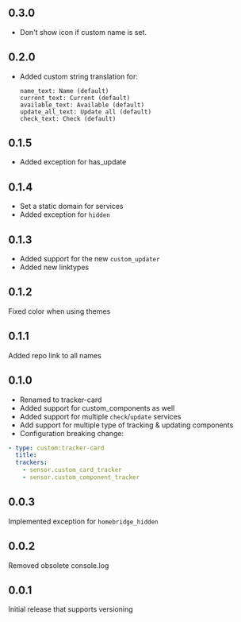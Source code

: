 ## 0.3.0

- Don't show icon if custom name is set.

## 0.2.0
- Added custom string translation for:
  ```
  name_text: Name (default)
  current_text: Current (default)
  available_text: Available (default)
  update_all_text: Update all (default)
  check_text: Check (default)
  ```

## 0.1.5
- Added exception for has_update

## 0.1.4
- Set a static domain for services
- Added exception for `hidden`

## 0.1.3
- Added support for the new `custom_updater`
- Added new linktypes

## 0.1.2
Fixed color when using themes

## 0.1.1
Added repo link to all names

## 0.1.0
- Renamed to tracker-card
- Added support for custom_components as well
- Added support for multiple `check`/`update` services
- Add support for multiple type of tracking & updating components
- Configuration breaking change:

```yaml
- type: custom:tracker-card
  title:
  trackers:
    - sensor.custom_card_tracker
    - sensor.custom_component_tracker
```

## 0.0.3
Implemented exception for `homebridge_hidden`

## 0.0.2
Removed obsolete console.log

## 0.0.1
Initial release that supports versioning
